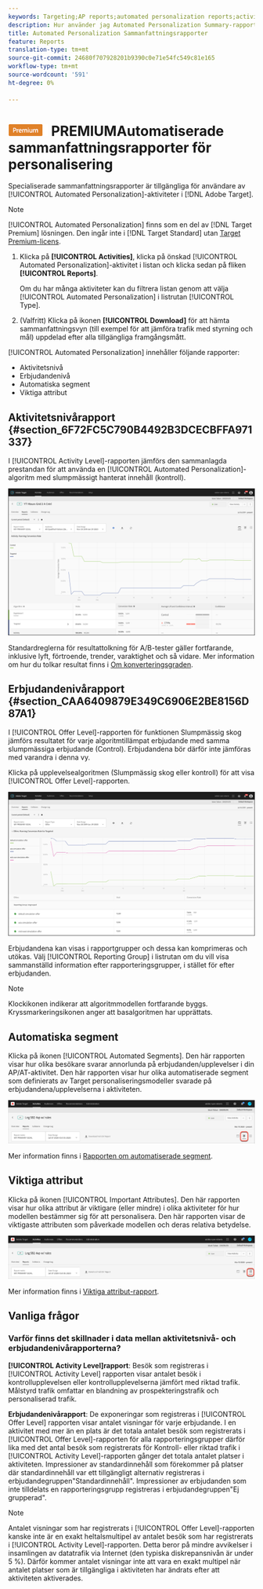 ```yaml
---
keywords: Targeting;AP reports;automated personalization reports;activity level report;offer level report;offer detail report;faq
description: Hur använder jag Automated Personalization Summary-rapporterna?
title: Automated Personalization Sammanfattningsrapporter
feature: Reports
translation-type: tm+mt
source-git-commit: 24680f707928201b9390c0e71e54fc549c81e165
workflow-type: tm+mt
source-wordcount: '591'
ht-degree: 0%

---
```



# ![](/help/assets/premium.png) PREMIUMAutomatiserade sammanfattningsrapporter för personalisering

Specialiserade sammanfattningsrapporter är tillgängliga för användare av [!UICONTROL Automated Personalization]-aktiviteter i [!DNL Adobe Target].

>[!NOTE]
>
>[!UICONTROL Automated Personalization] finns som en del av  [!DNL Target Premium] lösningen. Den ingår inte i [!DNL Target Standard] utan [Target Premium-licens](/help/c-intro/intro.md#premium).

1. Klicka på **[!UICONTROL Activities]**, klicka på önskad [!UICONTROL Automated Personalization]-aktivitet i listan och klicka sedan på fliken **[!UICONTROL Reports]**.

   Om du har många aktiviteter kan du filtrera listan genom att välja [!UICONTROL Automated Personalization] i listrutan [!UICONTROL Type].

1. (Valfritt) Klicka på ikonen **[!UICONTROL Download]** för att hämta sammanfattningsvyn (till exempel för att jämföra trafik med styrning och mål) uppdelad efter alla tillgängliga framgångsmått.

[!UICONTROL Automated Personalization] innehåller följande rapporter:

* Aktivitetsnivå
* Erbjudandenivå
* Automatiska segment
* Viktiga attribut

## Aktivitetsnivårapport {#section_6F72FC5C790B4492B3DCECBFFA971337}

I [!UICONTROL Activity Level]-rapporten jämförs den sammanlagda prestandan för att använda en [!UICONTROL Automated Personalization]-algoritm med slumpmässigt hanterat innehåll (kontroll).

![Aktivitetsnivårapport](/help/c-reports/assets/box_plot_ap.png)

Standardreglerna för resultattolkning för A/B-tester gäller fortfarande, inklusive lyft, förtroende, trender, varaktighet och så vidare. Mer information om hur du tolkar resultat finns i [Om konverteringsgraden](/help/c-reports/conversion-rate.md#concept_2D9FEDE8F94A485DAC86D611BFBDC844).

## Erbjudandenivårapport {#section_CAA6409879E349C6906E2BE8156D87A1}

I [!UICONTROL Offer Level]-rapporten för funktionen Slumpmässig skog jämförs resultatet för varje algoritmtillämpat erbjudande med samma slumpmässiga erbjudande (Control). Erbjudandena bör därför inte jämföras med varandra i denna vy.

Klicka på upplevelsealgoritmen (Slumpmässig skog eller kontroll) för att visa [!UICONTROL Offer Level]-rapporten.

![](assets/ap_OfferLevelRpt.png)

Erbjudandena kan visas i rapportgrupper och dessa kan komprimeras och utökas. Välj [!UICONTROL Reporting Group] i listrutan om du vill visa sammanställd information efter rapporteringsgrupper, i stället för efter erbjudanden.

>[!NOTE]
>
>Klockikonen indikerar att algoritmmodellen fortfarande byggs. Kryssmarkeringsikonen anger att basalgoritmen har upprättats.

## Automatiska segment

Klicka på ikonen [!UICONTROL Automated Segments]. Den här rapporten visar hur olika besökare svarar annorlunda på erbjudanden/upplevelser i din AP/AT-aktivitet. Den här rapporten visar hur olika automatiserade segment som definierats av Target personaliseringsmodeller svarade på erbjudandena/upplevelserna i aktiviteten.

![Ikon för automatiserade segment](/help/c-reports/assets/icon-automated-sements-ap.png)

Mer information finns i [Rapporten om automatiserade segment](/help/c-reports/c-personalization-insights-reports/automated-segments-report.md).

## Viktiga attribut

Klicka på ikonen [!UICONTROL Important Attributes]. Den här rapporten visar hur olika attribut är viktigare (eller mindre) i olika aktiviteter för hur modellen bestämmer sig för att personalisera. Den här rapporten visar de viktigaste attributen som påverkade modellen och deras relativa betydelse.

![Ikon för viktiga attribut](/help/c-reports/assets/icon-important-attributes-ap.png)

Mer information finns i [Viktiga attribut-rapport](/help/c-reports/c-personalization-insights-reports/important-attributes-report.md).

## Vanliga frågor

### Varför finns det skillnader i data mellan aktivitetsnivå- och erbjudandenivårapporterna?

**[!UICONTROL Activity Level]rapport**: Besök som registreras i  [!UICONTROL Activity Level] rapporten visar antalet besök i kontrollupplevelsen eller kontrollupplevelserna jämfört med riktad trafik. Målstyrd trafik omfattar en blandning av prospekteringstrafik och personaliserad trafik.

**Erbjudandenivårapport**: De exponeringar som registreras i  [!UICONTROL Offer Level] rapporten visar antalet visningar för varje erbjudande. I en aktivitet med mer än en plats är det totala antalet besök som registrerats i [!UICONTROL Offer Level]-rapporten för alla rapporteringsgrupper därför lika med det antal besök som registrerats för Kontroll- eller riktad trafik i [!UICONTROL Activity Level]-rapporten gånger det totala antalet platser i aktiviteten. Impressioner av standardinnehåll som förekommer på platser där standardinnehåll var ett tillgängligt alternativ registreras i erbjudandegruppen&quot;Standardinnehåll&quot;. Impressioner av erbjudanden som inte tilldelats en rapporteringsgrupp registreras i erbjudandegruppen&quot;Ej grupperad&quot;.

>[!NOTE]
>
>Antalet visningar som har registrerats i [!UICONTROL Offer Level]-rapporten kanske inte är en exakt heltalsmultipel av antalet besök som har registrerats i [!UICONTROL Activity Level]-rapporten. Detta beror på mindre avvikelser i insamlingen av datatrafik via Internet (den typiska diskrepansnivån är under 5 %). Därför kommer antalet visningar inte att vara en exakt multipel när antalet platser som är tillgängliga i aktiviteten har ändrats efter att aktiviteten aktiverades.
